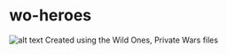 # wo-heroes
![alt text](https://i.imgur.com/7PQcSez.png)
Created using the Wild Ones, Private Wars files
